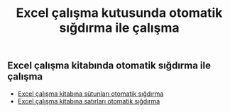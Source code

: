 ﻿---
title: Excel çalışma kutusunda otomatik sığdırma ile çalışma
second_title: Aspose.Cells Cloud Documen
linktitle: otomatik fi
type: docs
url: /tr/workbook/autofit/
keywords: Autofit rows and columns on an Excel workbook
description: Aspose.Cells Cloud REST API, Excel çalışma kitabına otomatik sığdırılan satırları ve sütunları destekler. SDK, geliştirme dili türlerini destekler. Android, C#, Go, Java, NodeJS, Perl, PHP, Python, Ruby ve Swift'i içerir
weight: 100
---
## Excel çalışma kitabında otomatik sığdırma ile çalışma

- [Excel çalışma kitabına sütunları otomatik sığdırma](/cells/tr/workbook/autofit/columns/)
- [Excel çalışma kitabına satırları otomatik sığdırma](/cells/tr/workbook/autofit/rows/)

